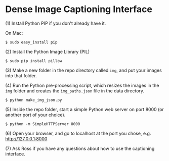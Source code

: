 # Dense Image Captioning Interface

(1) Install Python PIP if you don't already have it.

On Mac:

    $ sudo easy_install pip

(2) Install the Python Image Library (PIL)

    $ sudo pip install pillow

(3) Make a new folder in the repo directory called `img`, and put your images into that folder.

(4) Run the Python pre-processing script, which resizes the images in the `img` folder and creates the `img_paths.json` file in the data directory.

    $ python make_img_json.py

(5) Inside the repo folder, start a simple Python web server on port 8000 (or another port of your choice).

    $ python -m SimpleHTTPServer 8000


(6) Open your browser, and go to localhost at the port you chose, e.g. http://127.0.0.1:8000

(7) Ask Ross if you have any questions about how to use the captioning interface.

